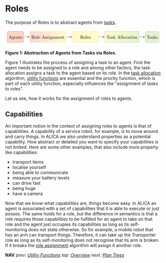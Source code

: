 # Roles

The purpose of Roles is to abstract agents from [tasks](./tasks.md).

![agents_roles_tasks_abstraction](../images/agents_roles_tasks_abstraction.png)

**Figure 1: Abstraction of Agents from Tasks via Roles.**

Figure 1 illustrates the process of assigning a task to an agent. First the agent needs to be assigned to a role and among other factors, the task allocation assigns a task to the agent based on its role. In the [task allocation](./task_allocation.md) algorithm, [utility functions](./utility_functions.md) are essential and the priority function, which is part of each utility function, especially influences the "assignment of tasks to roles".

Let us see, how it works for the assignment of roles to agents.

## Capabilities

An important notion in the context of assigning roles to agents is that of capabilities. A capability of a service robot, for example, is to move around and carry things. In ALICA we also understand properties as a potential capability. How abstract or detailed you want to specify your capabilities is not limited. Here are some other examples, that also include more property like capabilities:

- transport items
- localise yourself
- being able to communicate
- measure your battery levels
- can drive fast
- being huge
- have a camera

Now that we know what capabilities are, things become easy. In ALICA an agent is associated with a set of capabilities that it is able to execute or just posses. The same holds for a role, but the difference in semantics is that a role requires those capabilities to be fulfilled for an agent to take on that role and the agent just occupies its capabilities as long as its self-monitoring does not state otherwise. So for example, a mobile robot that has an arm can transport things. Therefore, it can take up the Transporter role as long as its self-monitoring does not recognise that its arm is broken. If it breaks the [role assignment](./role_assignment.md) algorithm will assign it another role.

**NAV** _prev: [Utility Functions](utility_functions.md)_ _top: [Overview](../README.md)_ _next: [Plan Trees](./plan_trees.md)_
